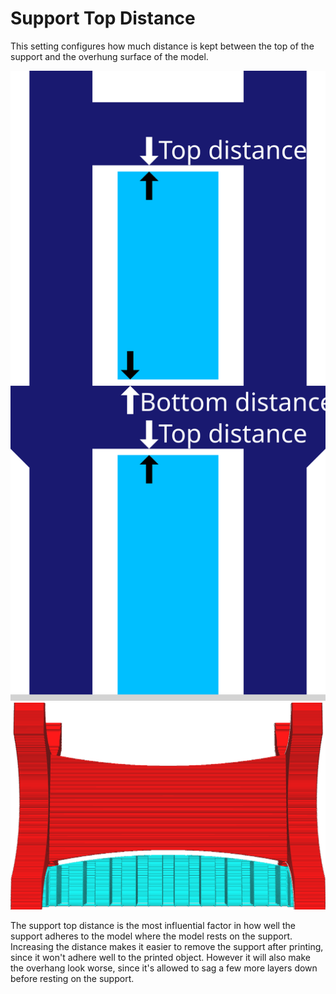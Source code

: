 Support Top Distance
====
This setting configures how much distance is kept between the top of the support and the overhung surface of the model.

<!--screenshot {
"image_path": "support_z_distance.png",
"models": [{"script": "rack.scad"}],
"camera_position": [0, 129, 11],
"settings": {
    "support_enable": true,
    "support_z_distance": 1
},
"colours": 32
}-->
![The top distance between the dark blue model and the light blue support](images/support_top_bottom_distance.svg)
![A vertical distance is kept between the model and the support](images/support_z_distance.png)

The support top distance is the most influential factor in how well the support adheres to the model where the model rests on the support. Increasing the distance makes it easier to remove the support after printing, since it won't adhere well to the printed object. However it will also make the overhang look worse, since it's allowed to sag a few more layers down before resting on the support.